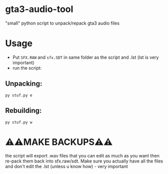 # gta3-audio-tool
"small" python script to unpack/repack gta3 audio files

# Usage
- Put `SFX.RAW` and `sfx.SDT` in same folder as the script and .lst (lst is very important)
- run the script:
## Unpacking:
`py stuf.py e`

## Rebuilding:
`py stuf.py w`

# ⚠️⚠️MAKE BACKUPS⚠️⚠️
the script will export .wav files that you can edit as much as you want then re-pack them back into sfx.raw/sdt. Make sure you actually have all the files and don't edit the .lst (unless u know how) - very important
